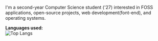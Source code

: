 I'm a second-year Computer Science student ('27) interested in FOSS applications, open-source projects, web development(font-end), and operating systems.

<b>Languages used:</b>
<br>![Top Langs](https://github-readme-stats.vercel.app/api/top-langs/?username=anuraghazra&layout=compact&theme=transparent)

